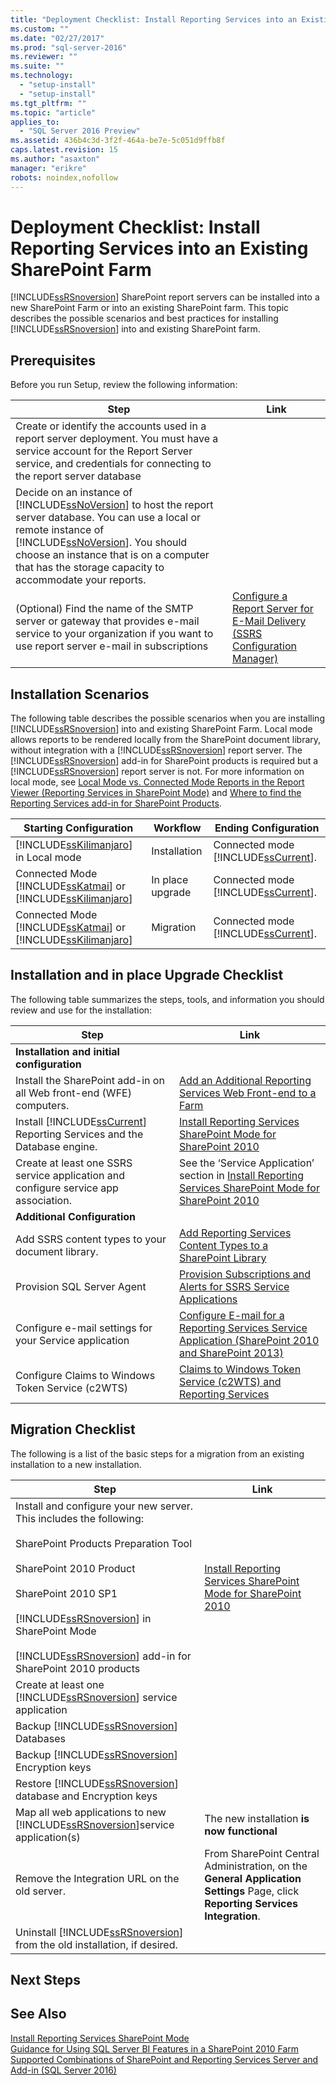 ```yaml
---
title: "Deployment Checklist: Install Reporting Services into an Existing SharePoint Farm | Microsoft Docs"
ms.custom: ""
ms.date: "02/27/2017"
ms.prod: "sql-server-2016"
ms.reviewer: ""
ms.suite: ""
ms.technology: 
  - "setup-install"
  - "setup-install"
ms.tgt_pltfrm: ""
ms.topic: "article"
applies_to: 
  - "SQL Server 2016 Preview"
ms.assetid: 436b4c3d-3f2f-464a-be7e-5c051d9ffb8f
caps.latest.revision: 15
ms.author: "asaxton"
manager: "erikre"
robots: noindex,nofollow
---
```

# Deployment Checklist: Install Reporting Services into an Existing SharePoint Farm
  [!INCLUDE[ssRSnoversion](../a9notintoc/includes/ssrsnoversion-md.md)] SharePoint report servers can be installed into a new SharePoint Farm or into an existing SharePoint farm. This topic describes the possible scenarios and best practices for installing [!INCLUDE[ssRSnoversion](../a9notintoc/includes/ssrsnoversion-md.md)] into and existing SharePoint farm.  
  
## Prerequisites  
 Before you run Setup, review the following information:  
  
|Step|Link|  
|----------|----------|  
|Create or identify the accounts used in a report server deployment. You must have a service account for the Report Server service, and credentials for connecting to the report server database||  
|Decide on an instance of [!INCLUDE[ssNoVersion](../a9notintoc/includes/ssnoversion-md.md)] to host the report server database. You can use a local or remote instance of [!INCLUDE[ssNoVersion](../a9notintoc/includes/ssnoversion-md.md)]. You should choose an instance that is on a computer that has the storage capacity to accommodate your reports.||  
|(Optional) Find the name of the SMTP server or gateway that provides e-mail service to your organization if you want to use report server e-mail in subscriptions|[Configure a Report Server for E-Mail Delivery (SSRS Configuration Manager)](http://msdn.microsoft.com/en-us/b838f970-d11a-4239-b164-8d11f4581d83)|  
  
## Installation Scenarios  
 The following table describes the possible scenarios when you are installing [!INCLUDE[ssRSnoversion](../a9notintoc/includes/ssrsnoversion-md.md)] into and existing SharePoint Farm. Local mode allows reports to be rendered locally from the SharePoint document library, without integration with a [!INCLUDE[ssRSnoversion](../a9notintoc/includes/ssrsnoversion-md.md)] report server. The [!INCLUDE[ssRSnoversion](../a9notintoc/includes/ssrsnoversion-md.md)] add-in for SharePoint products is required but a [!INCLUDE[ssRSnoversion](../a9notintoc/includes/ssrsnoversion-md.md)] report server is not. For more information on local mode, see [Local Mode vs. Connected Mode Reports in the Report Viewer &#40;Reporting Services in SharePoint Mode&#41;](../reporting-services/report-server/sharepoint/a230a9bb-6046-401f-b5e5-53ff6edf2264.md) and [Where to find the Reporting Services add-in for SharePoint Products](../reporting-services/install/windows/where-to-find-the-reporting-services-add-in-for-sharepoint-products.md).  
  
|Starting Configuration|Workflow|Ending Configuration|  
|----------------------------|--------------|--------------------------|  
|[!INCLUDE[ssKilimanjaro](../a9notintoc/includes/sskilimanjaro-md.md)] in Local mode|Installation|Connected mode [!INCLUDE[ssCurrent](../a9notintoc/includes/sscurrent-md.md)].|  
|Connected Mode [!INCLUDE[ssKatmai](../a9notintoc/includes/sskatmai-md.md)] or [!INCLUDE[ssKilimanjaro](../a9notintoc/includes/sskilimanjaro-md.md)]|In place upgrade|Connected mode [!INCLUDE[ssCurrent](../a9notintoc/includes/sscurrent-md.md)].|  
|Connected Mode [!INCLUDE[ssKatmai](../a9notintoc/includes/sskatmai-md.md)] or [!INCLUDE[ssKilimanjaro](../a9notintoc/includes/sskilimanjaro-md.md)]|Migration|Connected mode [!INCLUDE[ssCurrent](../a9notintoc/includes/sscurrent-md.md)].|  
  
## Installation and in place Upgrade Checklist  
 The following table summarizes the steps, tools, and information you should review and use for the installation:  
  
|Step|Link|  
|----------|----------|  
|**Installation and initial configuration**||  
|Install the SharePoint add-in on all Web front-end (WFE) computers.|[Add an Additional Reporting Services Web Front-end to a Farm](../reporting-services/install/windows/add-an-additional-reporting-services-web-front-end-to-a-farm.md)|  
|Install [!INCLUDE[ssCurrent](../a9notintoc/includes/sscurrent-md.md)] Reporting Services and the Database engine.|[Install Reporting Services SharePoint Mode for SharePoint 2010](http://msdn.microsoft.com/en-us/47efa72e-1735-4387-8485-f8994fb08c8c)|  
|Create at least one SSRS service application and configure service app association.|See the ‘Service Application’ section in [Install Reporting Services SharePoint Mode for SharePoint 2010](http://msdn.microsoft.com/en-us/47efa72e-1735-4387-8485-f8994fb08c8c)|  
|**Additional Configuration**||  
|Add SSRS content types to your document library.|[Add Reporting Services Content Types to a SharePoint Library](../reporting-services/report-server/sharepoint/add-reporting-services-content-types-to-a-sharepoint-library.md)|  
|Provision SQL Server Agent|[Provision Subscriptions and Alerts for SSRS Service Applications](../reporting-services/install/windows/provision-subscriptions-and-alerts-for-ssrs-service-applications.md)|  
|Configure e-mail settings for your Service application|[Configure E-mail for a Reporting Services Service Application &#40;SharePoint 2010 and SharePoint 2013&#41;](../Topic/Configure%20E-mail%20for%20a%20Reporting%20Services%20Service%20Application%20\(SharePoint%202010%20and%20SharePoint%202013\).md)|  
|Configure Claims to Windows Token Service (c2WTS)|[Claims to Windows Token Service &#40;c2WTS&#41; and Reporting Services](../reporting-services/install/windows/claims-to-windows-token-service-c2wts-and-reporting-services.md)|  
  
## Migration Checklist  
 The following is a list of the basic steps for a migration from an existing installation to a new installation.  
  
|Step|Link|  
|----------|----------|  
|Install and configure your new server. This includes the following:<br /><br /> SharePoint Products Preparation Tool<br /><br /> SharePoint 2010 Product<br /><br /> SharePoint 2010 SP1<br /><br /> [!INCLUDE[ssRSnoversion](../a9notintoc/includes/ssrsnoversion-md.md)] in SharePoint Mode<br /><br /> [!INCLUDE[ssRSnoversion](../a9notintoc/includes/ssrsnoversion-md.md)] add-in for SharePoint 2010 products|[Install Reporting Services SharePoint Mode for SharePoint 2010](http://msdn.microsoft.com/en-us/47efa72e-1735-4387-8485-f8994fb08c8c)|  
|Create at least one [!INCLUDE[ssRSnoversion](../a9notintoc/includes/ssrsnoversion-md.md)] service application||  
|Backup [!INCLUDE[ssRSnoversion](../a9notintoc/includes/ssrsnoversion-md.md)] Databases||  
|Backup [!INCLUDE[ssRSnoversion](../a9notintoc/includes/ssrsnoversion-md.md)] Encryption keys||  
|Restore [!INCLUDE[ssRSnoversion](../a9notintoc/includes/ssrsnoversion-md.md)] database and Encryption keys||  
|Map all web applications to new [!INCLUDE[ssRSnoversion](../a9notintoc/includes/ssrsnoversion-md.md)]service application(s)|The new installation **is now functional**|  
|Remove the Integration URL on the old server.|From SharePoint Central Administration, on the **General Application Settings** Page, click **Reporting Services Integration**.|  
|Uninstall [!INCLUDE[ssRSnoversion](../a9notintoc/includes/ssrsnoversion-md.md)] from the old installation, if desired.||  
  
## Next Steps  
  
## See Also  
 [Install Reporting Services SharePoint Mode](../reporting-services/install/windows/install-reporting-services-sharepoint-mode.md)   
 [Guidance for Using SQL Server BI Features in a SharePoint 2010 Farm](http://msdn.microsoft.com/en-us/5f9a94c4-854b-4577-a8b1-7142f19904e3)   
 [Supported Combinations of SharePoint and Reporting Services Server and Add-in &#40;SQL Server 2016&#41;](../reporting-services/install/windows/dc6a3372-db26-43f0-b7aa-f725acc635c2.md)  
  
  